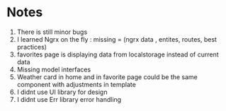 # Notes
1. There is still minor bugs
2. I learned Ngrx on the fly : missing = (ngrx data , entites, routes,  best practices)
3. favorites page is displaying data from localstorage instead of current data 
4. Missing model interfaces
5. Weather card in home and in favorite page could be the same component with adjustments
    in template
6. I didnt use UI library for design
7. I didnt use Err library error handling
